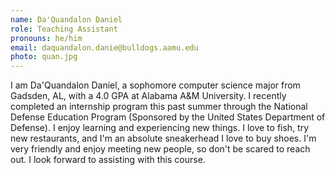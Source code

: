 ```yaml
---
name: Da'Quandalon Daniel
role: Teaching Assistant
pronouns: he/him
email: daquandalon.danie@bulldogs.aamu.edu
photo: quan.jpg
---
```


I am Da'Quandalon Daniel, a sophomore computer science major from Gadsden, AL, with a 4.0 GPA at Alabama A&M University. I recently completed an internship program this past summer through the National Defense Education Program (Sponsored by the United States Department of Defense). I enjoy learning and experiencing new things. I love to fish, try new restaurants, and I'm an absolute sneakerhead I love to buy shoes. I'm very friendly and enjoy meeting new people, so don't be scared to reach out. I look forward to assisting with this course.



